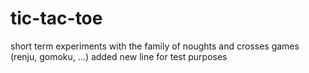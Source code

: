 # tic-tac-toe
short term experiments with the family of noughts and crosses games (renju, gomoku, ...)
added new line for test purposes

